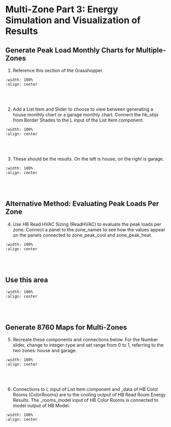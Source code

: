 # Multi-Zone Part 3: Energy Simulation and Visualization of Results
## Generate Peak Load Monthly Charts for Multiple-Zones 
1. Reference this section of the Grasshopper.
```{image} ../_static/multizone/multizone4_1.1.png
:width: 100%
:align: center
```
<br/><br/>

2. Add a List Item and Slider to choose to view between generating a house monthly chart or a garage monthly chart. Connect the hb_objs from Border Shades to the L input of the List Item component.
```{image} ../_static/multizone/multizone4_2.png
:width: 100%
:align: center
```
<br/><br/>

3. These should be the results. On the left is house, on the right is garage. 
```{image} ../_static/multizone/multizone4_3.png
:width: 100%
:align: center
```
<br/><br/>

## Alternative Method: Evaluating Peak Loads Per Zone
4. Use HB Read HVAC Sizing (ReadHVAC) to evaluate the peak loads per zone. Connect a panel to the zone_names to see how the values appear on the panels connected to zone_peak_cool and zone_peak_heat.
```{image} ../_static/multizone/multizone4_4.png
:width: 100%
:align: center
```
<br/><br/>

## Use this area
```{image} ../_static/multizone/multizone4_5.1.png
:width: 100%
:align: center
```
<br/><br/>

## Generate 8760 Maps for Multi-Zones
5. Recreate these components and connections below. For the Number slider, change to integer-type and set range from 0 to 1, referring to the two zones: house and garage.
```{image} ../_static/multizone/multizone4_6.png
:width: 100%
:align: center
```
<br/><br/>

6. Connections to L input of List Item component and _data of HB Color Rooms (ColorRooms) are to the cooling output of HB Read Room Energy Results. The _rooms_model input of HB Color Rooms is connected to model output of HB Model.
```{image} ../_static/multizone/multizone4_5.png
:width: 100%
:align: center
```
<br/><br/>
